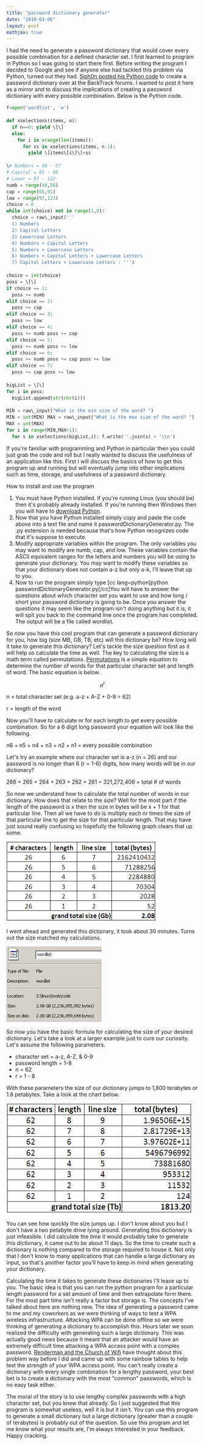 ```yaml
---
title: "password dictionary generator"
date: "2010-03-06"
layout: post
mathjax: true
---
```


I had the need to generate a password dictionary that would cover every possible combination for a defined character set.  I first learned to program in Python so I was going to start there first.  Before writing the program I decided to Google and see if anyone else had tackled this problem via Python, turned out they had.  [Siph0n posted his Python code](http://forums.remote-exploit.org/programming/14204-another-password-wordlist-generator-python.html) to create a password dictionary over at the BackTrack forums.  I wanted to post it here as a mirror and to discuss the implications of creating a password dictionary with every possible combination.  Below is the Python code.


```python 
f=open('wordlist', 'w')

def xselections(items, n): 
  if n==0: yield \[\] 
  else: 
    for i in xrange(len(items)):
      for ss in xselections(items, n-1):
        yield \[items\[i\]\]+ss

\# Numbers = 48 - 57 
# Capital = 65 - 90 
# Lower = 97 - 122
numb = range(48,58)
cap = range(65,91)
low = range(97,123)
choice = 0
while int(choice) not in range(1,8):
  choice = raw\_input('''
  1) Numbers
  2) Capital Letters
  3) Lowercase Letters
  4) Numbers + Capital Letters
  5) Numbers + Lowercase Letters
  6) Numbers + Capital Letters + Lowercase Letters
  7) Capital Letters + Lowercase Letters : ''')

choice = int(choice)
poss = \[\]
if choice == 1:
  poss += numb
elif choice == 2:
  poss += cap
elif choice == 3:
  poss += low
elif choice == 4:
  poss += numb poss += cap
elif choice == 5:
  poss += numb poss += low
elif choice == 6:
  poss += numb poss += cap poss += low
elif choice == 7:
  poss += cap poss += low

bigList = \[\]
for i in poss:
  bigList.append(str(chr(i)))

MIN = raw\_input("What is the min size of the word? ")
MIN = int(MIN) MAX = raw\_input("What is the max size of the word? ")
MAX = int(MAX)
for i in range(MIN,MAX+1):
  for s in xselections(bigList,i): f.write(''.join(s) + '\\n')
```

If you're familiar with programming and Python in particular then you could just grab the code and roll but I really wanted to discuss the usefulness of an application like this.  First I will discuss the basics of how to get this program up and running but will eventually jump into other implications such as time, storage, and usefulness of a password dictionary.

How to install and use the program

1. You must have Python installed.  If you're running Linux (you should be) then it's probably already installed.  If you're running then Windows then you will have to [download Python](http://www.python.org/download/).
2. Now that you have Python installed simply copy and paste the code above into a text file and name it passwordDictionaryGenerator.py.  The .py extension is needed because that's how Python recognizes code that it's suppose to execute.
3. Modify appropriate variables within the program.  The only variables you may want to modify are numb, cap, and low.  These variables contain the ASCII equivalent ranges for the letters and numbers you will be using to generate your dictionary.  You may want to modify these variables so that your dictionary does not contain a-z but only a-k, I'll leave that up to you.
4. Now to run the program simply type \[cc lang=python\]python passwordDictionaryGenerator.py\[/cc\]You will have to answer the questions about which character set you want to use and how long / short your password dictionary is going to be.  Once you answer the questions it may seem like the program isn't doing anything but it is, it will spit you back to the command line once the program has completed.  The output will be a file called wordlist.

So now you have this cool program that can generate a password dictionary for you, how big (size MB, GB, TB, etc) will this dictionary be?  How long will it take to generate this dictionary?  Let's tackle the size question first as it will help us calculate the time as well.  The key to calculating the size is a math term called permutations.  [Permutations](http://www.aaaknow.com/sta-permu.htm) is a simple equation to determine the number of words for that particular character set and length of word.  The basic equation is below.

$$ n^r $$

n = total character set (e.g.  a-z + A-Z + 0-9 = 62)

r = length of the word

Now you'll have to calculate nr for each length to get every possible combination.  So for a 6 digit long password your equation will look like the following.

n6 + n5 + n4 + n3 + n2 + n1 = every possible combination

Let's try an example where our character set is a-z (n = 26) and our password is no longer than 6 (r = 1-6) digits, how many words will be in our dictionary?

266 + 265 + 264 + 263 + 262 + 261 = 321,272,406 = total # of words

So now we understand how to calculate the total number of words in our dictionary.  How does that relate to the size?  Well for the most part if the length of the password is x then the size in bytes will be x + 1 for that particular line.  Then all we have to do is multiply each nr times the size of that particular line to get the size for that particular length.  That may have just sound really confusing so hopefully the following graph clears that up some.

![](/assets/possibleCombinationChart.png)

I went ahead and generated this dictionary, it took about 30 minutes.  Turns out the size matched my calculations.

![](/assets/wordlistSize.png)

So now you have the basic formula for calculating the size of your desired dictionary.  Let's take a look at a larger example just to cure our curiosity.  Let's assume the following parameters.

- character set = a-z, A-Z, & 0-9
- password length = 1-8
- n = 62
- r = 1 - 8

With these parameters the size of our dictionary jumps to 1,800 terabytes or 1.8 petabytes. Take a look at the chart below.

![](/assets/possibleCombinationChart2.png)

You can see how quickly the size jumps up. I don't know about you but I don't have a two petabyte drive lying around. Generating this dictionary is just infeasible. I did calculate the time it would probably take to generate this dictionary, it came out to be about 11 days. So the time to create such a dictionary is nothing compared to the storage required to house it. Not only that I don't know to many applications that can handle a large dictionary as input, so that's another factor you'll have to keep in mind when generating your dictionary.

Calculating the time it takes to generate these dictionaries I'll leave up to you.  The basic idea is that you can run the python program for a particular length password for a set amount of time and then extrapolate form there.  For the most part time isn't really a factor but storage is. The concepts I've talked about here are nothing new. The idea of generating a password came to me and my coworkers as we were thinking of ways to test a WPA wireless infrastructure. Attacking WPA can be done offline so we were thinking of generating a dictionary to accomplish this. Hours later we soon realized the difficulty with generating such a large dictionary. This was actually good news because it meant that an attacker would have an extremely difficult time attacking a WPA access point with a complex password. [Renderman and the Church of Wifi](http://www.renderlab.net/projects/WPA-tables/) have thought about this problem way before I did and came up with some rainbow tables to help test the strength of your WPA access point. You can't really create a dictionary with every single combination for a lengthy password, your best bet is to create a dictionary with the most "common" passwords, which is no easy task either.

The moral of the story is to use lengthy complex passwords with a high character set, but you knew that already. So I just suggested that this program is somewhat useless, well it is but it isn't. You can use this program to generate a small dictionary but a large dictionary (greater than a couple of terabytes) is probably out of the question. So use this program and let me know what your results are, I'm always interested in your feedback. Happy cracking.
